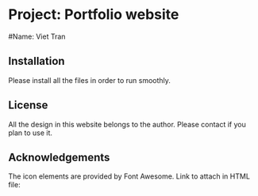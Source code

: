 # Project: Portfolio website
#Name: Viet Tran

## Installation

Please install all the files in order to run smoothly.

## License

All the design in this website belongs to the author. Please contact if you plan to use it.

## Acknowledgements

The icon elements are provided by Font Awesome. Link to attach in HTML file: <link rel="stylesheet" href="https://cdnjs.cloudflare.com/ajax/libs/font-awesome/6.5.1/css/all.min.css" integrity="sha512-DTOQO9RWCH3ppGqcWaEA1BIZOC6xxalwEsw9c2QQeAIftl+Vegovlnee1c9QX4TctnWMn13TZye+giMm8e2LwA==" crossorigin="anonymous" referrerpolicy="no-referrer" />
